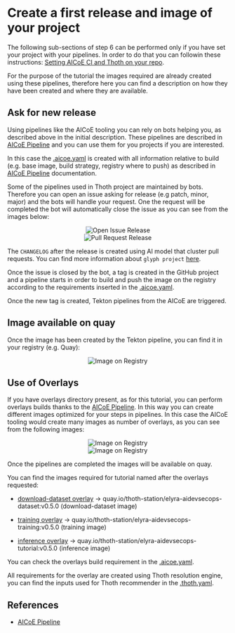 # Create a first release and image of your project

The following sub-sections of step 6 can be performed only if you have set your project with your pipelines.
In order to do that you can followin these instructions: [Setting AICoE CI and Thoth on your repo](https://github.com/AICoE/aicoe-ci#setting-aicoe-ci-on-github-organizationrepository).

For the purpose of the tutorial the images required are already created using these pipelines, therefore here you can find a description on how they have been created and where they are available.

## Ask for new release

Using pipelines like the AICoE tooling you can rely on bots helping you, as described above in the initial description.
These pipelines are described in [AICoE Pipeline][1] and you can use them for you projects if you are interested.

In this case the [.aicoe.yaml](https://github.com/thoth-station/elyra-aidevsecops-tutorial/blob/master/.aicoe-ci.yaml) is created with all information relative to build (e.g. base image, build strategy, registry where to push) as described in [AICoE Pipeline][1] documentation.

Some of the pipelines used in Thoth project are maintained by bots. Therefore you can open an issue asking for release (e.g patch, minor, major) and the bots will handle your request. One the request will be completed the bot will automatically close the issue as you can see from the images below:

<div style="text-align:center">
<img alt="Open Issue Release" src="https://raw.githubusercontent.com/thoth-station/elyra-aidevsecops-tutorial/master/docs/images/OpenIssueRelease.png">
</div>

<div style="text-align:center">
<img alt="Pull Request Release" src="https://raw.githubusercontent.com/thoth-station/elyra-aidevsecops-tutorial/master/docs/images/PullRequestRelease.png">
</div>

The `CHANGELOG` after the release is created using AI model that cluster pull requests. You can find more information about `glyph project` [here](https://github.com/thoth-station/glyph).

Once the issue is closed by the bot, a tag is created in the GitHub project and a pipeline starts in order to build and push the image on the registry according to the requirements inserted in the [.aicoe.yaml](https://github.com/thoth-station/elyra-aidevsecops-tutorial/blob/master/.aicoe-ci.yaml).

Once the new tag is created, Tekton pipelines from the AICoE are triggered.

## Image available on quay

Once the image has been created by the Tekton pipeline, you can find it in your registry (e.g. Quay):

<div style="text-align:center">
<img alt="Image on Registry" src="https://raw.githubusercontent.com/thoth-station/elyra-aidevsecops-tutorial/master/docs/images/ImageRegistry.png">
</div>

## Use of Overlays

If you have overlays directory present, as for this tutorial, you can perform overlays builds thanks to the [AICoE Pipeline][1]. In this way you can create different images optimized for your steps in pipelines. In this case the AICoE tooling would create many images as number of overlays, as you can see from the following images:

<div style="text-align:center">
<img alt="Image on Registry" src="https://raw.githubusercontent.com/thoth-station/elyra-aidevsecops-tutorial/master/docs/images/TagReleasePipeline.png">
</div>

<div style="text-align:center">
<img alt="Image on Registry" src="https://raw.githubusercontent.com/thoth-station/elyra-aidevsecops-tutorial/master/docs/images/OverlaysBuildsPipeline.png">
</div>

Once the pipelines are completed the images will be available on quay.

You can find the images required for tutorial named after the overlays requested:

- [download-dataset overlay](https://github.com/thoth-station/elyra-aidevsecops-tutorial/tree/master/overlays/download-dataset) -> quay.io/thoth-station/elyra-aidevsecops-dataset:v0.5.0 (download-dataset image)

- [training overlay](https://github.com/thoth-station/elyra-aidevsecops-tutorial/tree/master/overlays/training) -> quay.io/thoth-station/elyra-aidevsecops-training:v0.5.0 (training image)

- [inference overlay](https://github.com/thoth-station/elyra-aidevsecops-tutorial/tree/master/overlays/inference)  -> quay.io/thoth-station/elyra-aidevsecops-tutorial:v0.5.0 (inference image)

You can check the overlays build requirement in the [.aicoe.yaml](https://github.com/thoth-station/elyra-aidevsecops-tutorial/blob/c86ce9c08665c12df0adf829db31bd19e8c61455/.aicoe-ci.yaml#L5).

All requirements for the overlay are created using Thoth resolution engine, you can find the inputs used for Thoth recommender in the [.thoth.yaml](https://github.com/thoth-station/elyra-aidevsecops-tutorial/blob/bb6fad2441e8df8aa56c2c0e6b5ac45a2cda42eb/.thoth.yaml#L5).

## References

* [AICoE Pipeline][1]

[1]: https://github.com/AICoE/aicoe-ci
